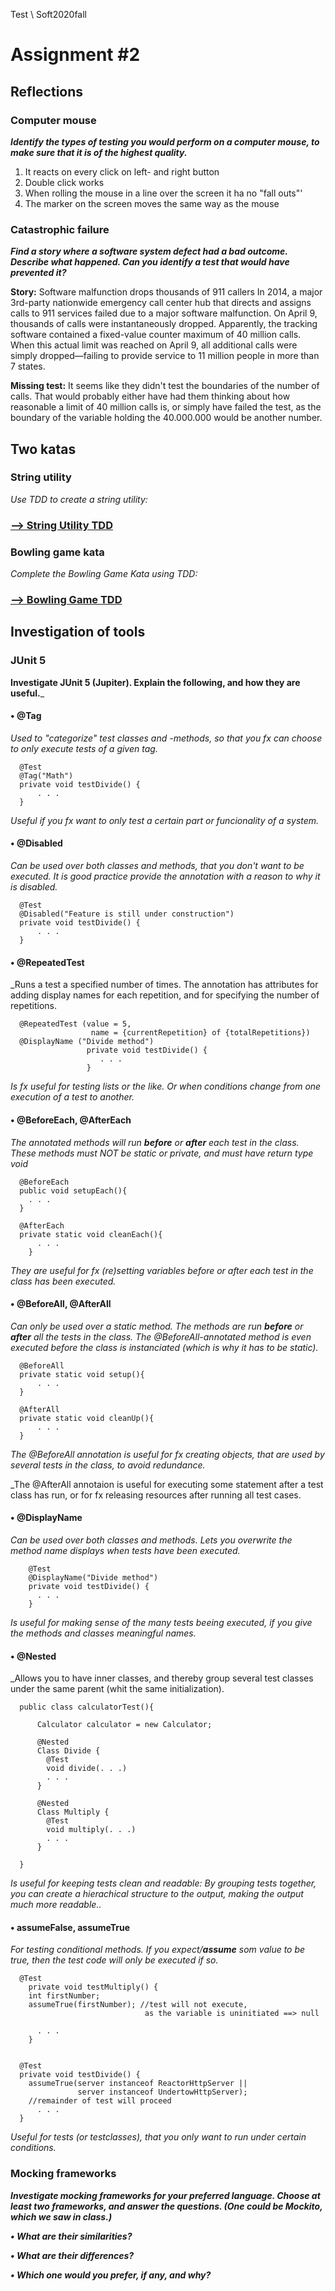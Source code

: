 Test \ Soft2020fall

# Assignment  #2


## Reflections


### Computer mouse
___Identify the types of testing you would perform on a computer mouse, to
make sure that it is of the highest quality.___

  1. It reacts on every click on left- and right button
  3. Double click works
  3. When rolling the mouse in a line over the screen it ha no "fall outs"'
  4. The marker on the screen moves the same way as the mouse



### Catastrophic failure
___Find a story where a software system defect had a bad outcome. Describe
what happened. Can you identify a test that would have prevented it?___

__Story:__ Software malfunction drops thousands of 911 callers
In 2014, a major 3rd-party nationwide emergency call center hub that directs and assigns calls to 911 services failed due to a major software malfunction. On April 9, thousands of calls were instantaneously dropped. Apparently, the tracking software contained a fixed-value counter maximum of 40 million calls. When this actual limit was reached on April 9, all additional calls were simply dropped—failing to provide service to 11 million people in more than 7 states.

__Missing test:__ It seems like they didn't test the boundaries of the number of calls. That would probably either have had them thinking about how reasonable a limit of 40 million calls is, or simply have failed the test, as the boundary of the variable holding the 40.000.000 would be another number.



## Two katas

### String utility
_Use TDD to create a string utility:_



###  __[--> String Utility TDD](https://github.com/maleneH/Test/tree/master/Assignment2/stringUtility)__


###  Bowling game kata
_Complete the Bowling Game Kata using TDD:_



###  __[--> Bowling Game TDD](https://github.com/maleneH/Test/tree/master/Assignment2/BowlingGame)__

## Investigation of tools

### JUnit 5
__Investigate JUnit 5 (Jupiter). Explain the following, and how they are useful.___

####  __• @Tag__

  _Used to "categorize" test classes and -methods, so that you fx can choose to only execute tests of a given tag._

      @Test
      @Tag("Math")
      private void testDivide() {
          . . .
      }

  _Useful if you fx want to only test a certain part or funcionality of a system._

####  __• @Disabled__

  _Can be used over both classes and methods, that you don't want to be executed. It is good practice provide the annotation with a reason to why it is disabled._

      @Test
      @Disabled("Feature is still under construction")
      private void testDivide() {
          . . .
      }



####   __• @RepeatedTest__

  _Runs a test a specified number of times. The annotation has attributes for adding display names for each repetition, and for specifying the number of repetitions.

      @RepeatedTest (value = 5,
                      name = {currentRepetition} of {totalRepetitions})
      @DisplayName ("Divide method")
                     private void testDivide() {
                        . . .
                     }

  _Is fx useful for testing lists or the like. Or when conditions change from one execution of a test to another._


####   __• @BeforeEach, @AfterEach__

  _The annotated methods will run **before** or **after** each test in the class. These methods must NOT be static or private, and must have return type void_


      @BeforeEach
      public void setupEach(){
        . . .
      }

      @AfterEach
      private static void cleanEach(){
          . . .
        }

  _They are useful for fx (re)setting variables before or after each test in the class has been executed._     


####   __• @BeforeAll, @AfterAll__

  _Can only be used over a static method. The methods are run **before** or **after** all the tests in the class. The @BeforeAll-annotated method is even executed before the class is instanciated (which is why it has to be static)._

      @BeforeAll
      private static void setup(){
          . . .
      }

      @AfterAll
      private static void cleanUp(){
          . . .
      }

  _The @BeforeAll annotation is useful for fx creating objects, that are used by several tests in the class, to avoid redundance._

  _The @AfterAll annotaion is useful for executing some statement after a test class has run, or for fx releasing resources after running all test cases.


####   __• @DisplayName__

  _Can be used over both classes and methods. Lets you overwrite the method name displays when tests have been executed._

        @Test
        @DisplayName("Divide method")
        private void testDivide() {
          . . .
        }

  _Is useful for making sense of the many tests beeing executed, if you give the methods and classes meaningful names._

####   __• @Nested__

_Allows you to have inner classes, and thereby group several test classes under the same parent (whit the same initialization).

      public class calculatorTest(){

          Calculator calculator = new Calculator;

          @Nested
          Class Divide {
            @Test
            void divide(. . .)
            . . .
          }  

          @Nested
          Class Multiply {
            @Test
            void multiply(. . .)
            . . .
          }  

      }

_Is useful for keeping tests clean and readable: By grouping tests together, you can create a hierachical structure to the output, making the output much more readable.._


####   __• assumeFalse, assumeTrue__

_For testing conditional methods. If you expect/**assume** som value to be true, then the test code will only be executed if so._


      @Test
        private void testMultiply() {
        int firstNumber;
        assumeTrue(firstNumber); //test will not execute,
                                  as the variable is uninitiated ==> null

          . . .
        }


      @Test
      private void testDivide() {
        assumeTrue(server instanceof ReactorHttpServer ||
                   server instanceof UndertowHttpServer);
        //remainder of test will proceed
          . . .
      }

_Useful for tests (or testclasses), that you only want to run under certain conditions._


### Mocking frameworks
___Investigate mocking frameworks for your preferred language. Choose at least two frameworks, and answer the questions. (One could be Mockito, which we saw in class.)___

  ___• What are their similarities?___

  ___• What are their differences?___

  ___• Which one would you prefer, if any, and why?___
